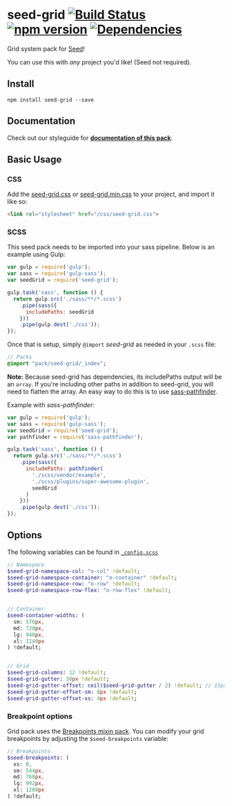 # seed-grid [![Build Status](https://travis-ci.org/helpscout/seed-grid.svg?branch=master)](https://travis-ci.org/helpscout/seed-grid) [![npm version](https://badge.fury.io/js/seed-grid.svg)](https://badge.fury.io/js/seed-grid) [![Dependencies](https://david-dm.org/helpscout/seed-grid.svg)](https://david-dm.org/helpscout/seed-grid)
Grid system pack for [Seed](https://github.com/helpscout/seed)!

You can use this with *any* project you'd like! (Seed not required).

## Install
```
npm install seed-grid --save
```


## Documentation

Check out our styleguide for **[documentation of this pack](http://style.helpscout.com/seed/packs/seed-grid/)**.


## Basic Usage

### CSS
Add the [seed-grid.css](https://github.com/helpscout/seed-grid/blob/master/dist/seed-grid.css) or [seed-grid.min.css](https://github.com/helpscout/seed-grid/blob/master/dist/seed-grid.min.css) to your project, and import it like so:

```html
<link rel="stylesheet" href="/css/seed-grid.css">
```

### SCSS
This seed pack needs to be imported into your sass pipeline. Below is an example using Gulp:


```javascript
var gulp = require('gulp');
var sass = require('gulp-sass');
var seedGrid = require('seed-grid');

gulp.task('sass', function () {
  return gulp.src('./sass/**/*.scss')
    .pipe(sass({
      includePaths: seedGrid
    }))
    .pipe(gulp.dest('./css'));
});
```

Once that is setup, simply `@import` *seed-grid* as needed in your `.scss` file:

```sass
// Packs
@import "pack/seed-grid/_index";
```

**Note:** Because seed-grid has dependencies, its includePaths output will be an `array`. If you're including other paths in addition to seed-grid, you will need to flatten the array. An easy way to do this is to use [sass-pathfinder](https://github.com/itsjonq/sass-pathfinder).

Example with *sass-pathfinder*:

```javascript
var gulp = require('gulp');
var sass = require('gulp-sass');
var seedGrid = require('seed-grid');
var pathfinder = require('sass-pathfinder');

gulp.task('sass', function () {
  return gulp.src('./sass/**/*.scss')
    .pipe(sass({
      includePaths: pathfinder(
        './scss/vendor/example',
        './scss/plugins/super-awesome-plugin',
        seedGrid
      )
    }))
    .pipe(gulp.dest('./css'));
});
```

## Options

The following variables can be found in [`_config.scss`](https://github.com/helpscout/seed-grid/blob/master/scss/pack/_config.scss)

```sass
// Namespace
$seed-grid-namespace-col: "o-col" !default;
$seed-grid-namespace-container: "o-container" !default;
$seed-grid-namespace-row: "o-row" !default;
$seed-grid-namespace-row-flex: "o-row-flex" !default;


// Container
$seed-container-widths: (
  sm: 576px,
  md: 720px,
  lg: 940px,
  xl: 1140px
) !default;


// Grid
$seed-grid-columns: 12 !default;
$seed-grid-gutter: 30px !default;
$seed-grid-gutter-offset: ceil($seed-grid-gutter / 2) !default; // 15px
$seed-grid-gutter-offset-sm: 8px !default;
$seed-grid-gutter-offset-xs: 4px !default;
```

### Breakpoint options
Grid pack uses the [Breakpoints mixin pack](https://github.com/helpscout/seed-breakpoints). You can modify your grid breakpoints by adjusting the `$seed-breakpoints` variable:

```sass
// Breakpoints
$seed-breakpoints: (
  xs: 0,
  sm: 544px,
  md: 768px,
  lg: 992px,
  xl: 1200px
) !default;
```
